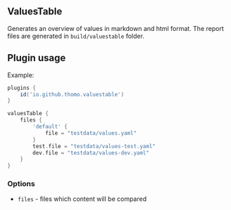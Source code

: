 ## ValuesTable

Generates an overview of values in markdown and html format. The report files are generated in `build/valuestable`
folder.

## Plugin usage

Example:

``` groovy
plugins {
	id('io.github.thomo.valuestable')
}

valuesTable {
	files {
		'default' {
			file = "testdata/values.yaml"
		}
		test.file = "testdata/values-test.yaml"
		dev.file = "testdata/values-dev.yaml"
	}
}
```

### Options

- `files` - files which content will be compared
